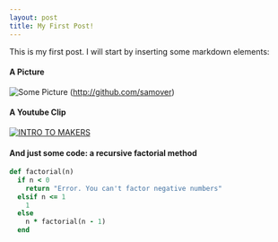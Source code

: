 ```yaml
---
layout: post
title: My First Post!
---
```


This is my first post. I will start by inserting some markdown elements:
#### A Picture
![Some Picture](/images/stept1.gif)
(http://github.com/samover)

#### A Youtube Clip
[![INTRO TO MAKERS](http://img.youtube.com/vi/-g3T8fbeR9g/0.jpg)](http://www.youtube.com/watch?v=-g3T8fbeR9g)

#### And just some code: a recursive factorial method
```ruby
def factorial(n)
  if n < 0
    return "Error. You can't factor negative numbers"
  elsif n <= 1
    1
  else
    n * factorial(n - 1)
  end
```


